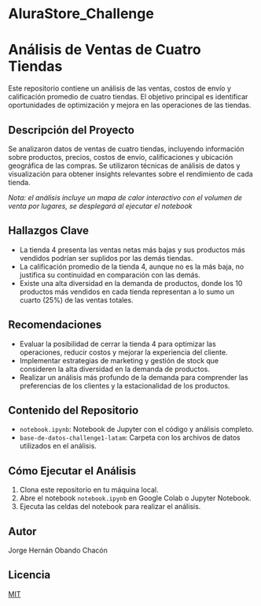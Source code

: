 # AluraStore_Challenge
# Análisis de Ventas de Cuatro Tiendas

Este repositorio contiene un análisis de las ventas, costos de envío y calificación promedio de cuatro tiendas. El objetivo principal es identificar oportunidades de optimización y mejora en las operaciones de las tiendas.

## Descripción del Proyecto

Se analizaron datos de ventas de cuatro tiendas, incluyendo información sobre productos, precios, costos de envío, calificaciones y ubicación geográfica de las compras. Se utilizaron técnicas de análisis de datos y visualización para obtener insights relevantes sobre el rendimiento de cada tienda.

_Nota: el análisis incluye un mapa de calor interactivo con el volumen de venta por lugares, se desplegará al ejecutar el notebook_

## Hallazgos Clave

* La tienda 4 presenta las ventas netas más bajas y sus productos más vendidos podrían ser suplidos por las demás tiendas.
* La calificación promedio de la tienda 4, aunque no es la más baja, no justifica su continuidad en comparación con las demás.
* Existe una alta diversidad en la demanda de productos, donde los 10 productos más vendidos en cada tienda representan a lo sumo un cuarto (25%) de las ventas totales.

## Recomendaciones

* Evaluar la posibilidad de cerrar la tienda 4 para optimizar las operaciones, reducir costos y mejorar la experiencia del cliente.
* Implementar estrategias de marketing y gestión de stock que consideren la alta diversidad en la demanda de productos.
* Realizar un análisis más profundo de la demanda para comprender las preferencias de los clientes y la estacionalidad de los productos.

## Contenido del Repositorio

* `notebook.ipynb`: Notebook de Jupyter con el código y análisis completo.
* `base-de-datos-challenge1-latam`: Carpeta con los archivos de datos utilizados en el análisis.
<!-- * `informe.md`: Informe final con los resultados y recomendaciones. -->


## Cómo Ejecutar el Análisis

1. Clona este repositorio en tu máquina local.
2. Abre el notebook `notebook.ipynb` en Google Colab o Jupyter Notebook.
3. Ejecuta las celdas del notebook para realizar el análisis.

## Autor

Jorge Hernán Obando Chacón

## Licencia

[MIT](https://choosealicense.com/licenses/mit/)
